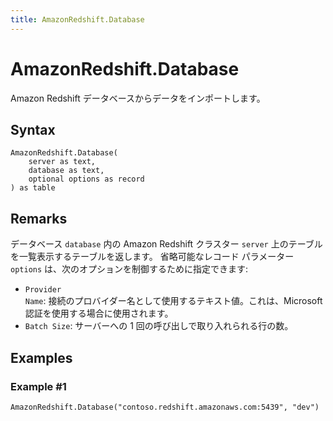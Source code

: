 ```yaml
---
title: AmazonRedshift.Database
---
```


# AmazonRedshift.Database


Amazon Redshift データベースからデータをインポートします。


## Syntax

```powerquery
AmazonRedshift.Database(
    server as text,
    database as text,
    optional options as record
) as table
```


## Remarks

データベース <code>database</code> 内の Amazon Redshift クラスター <code>server</code> 上のテーブルを一覧表示するテーブルを返します。 省略可能なレコード パラメーター <code>options</code> は、次のオプションを制御するために指定できます:<ul><li><code>Provider Name</code>: 接続のプロバイダー名として使用するテキスト値。これは、Microsoft 認証を使用する場合に使用されます。</li><li><code>Batch Size</code>: サーバーへの 1 回の呼び出しで取り入れられる行の数。</li></ul>  


## Examples

### Example #1 

```powerquery
AmazonRedshift.Database("contoso.redshift.amazonaws.com:5439", "dev")
```



